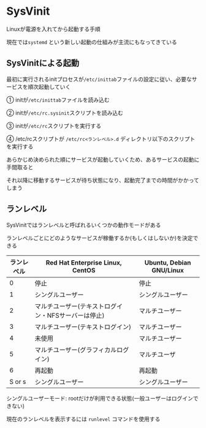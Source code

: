 # SysVinit

Linuxが電源を入れてから起動する手順

現在では`systemd` という新しい起動の仕組みが主流にもなってきている

## SysVinitによる起動

最初に実行されるinitプロセスが`/etc/inittab`ファイルの設定に従い、必要なサービスを順次起動していく

① initが`/etc/inittab`ファイルを読み込む

② initが`/etc/rc.sysinit`スクリプトを読み込む

③ initが`/etc/rc`スクリプトを実行する

④ /etc/rcスクリプトが `/etc/rc<ランレベル>.d` ディレクトリ以下のスクリプトを実行する

あらかじめ決められた順にサービスが起動していくため、あるサービスの起動に手間取ると

それ以降に移動するサービスが待ち状態になり、起動完了までの時間がかかってしまう

## ランレベル 

SysVinitではランレベルと呼ばれるいくつかの動作モードがある

ランレベルごとにどのようなサービスが稼働するか(もしくはしないか)を決定できる

|ランレベル|Red Hat Enterprise Linux, CentOS                    |Ubuntu, Debian GNU/Linux|
|----------|----------------------------------------------------|------------------------|
|0         |停止                                                |停止                    |
|1         |シングルユーザー      　　　                        |シングルユーザー　　　  |
|2         |マルチユーザー(テキストログイン・NFSサーバーは停止) |マルチユーザー          |
|3         |マルチユーザー(テキストログイン)                    |マルチユーザー          |
|4         |未使用                                              |マルチユーザー          |
|5         |マルチユーザー(グラフィカルログイン)                |マルチユーザ            |
|6         |再起動                                              |再起動                  |
|S or s    |シングルユーザー                                    |シングルユーザー        |

シングルユーザーモード: rootだけが利用できる状態(一般ユーザーはログインできない)

現在のランレベルを表示するには `runlevel` コマンドを使用する


